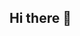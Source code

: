 ## Hi there 👋

<!--
**RoshFeel/RoshFeel** is a ✨ _special_ ✨ repository because its `README.md` (this file) appears on your GitHub profile.

Here are some ideas to get you started:

- 🔭 I’m currently working on RedChy and other minecraft  servers 
- 🌱 I’m currently learning to coding on vm´s
- 👯 I’m looking to collaborate on ...
- 🤔 I’m looking for help with RedChy
- 💬 Ask me about technology
- 📫 How to reach me: You can contact me on Instagram 
- 😄 Pronouns: Rojo,Rojito,Roncio,Rosh,Feeler
- ⚡ Fun fact: ...
--
